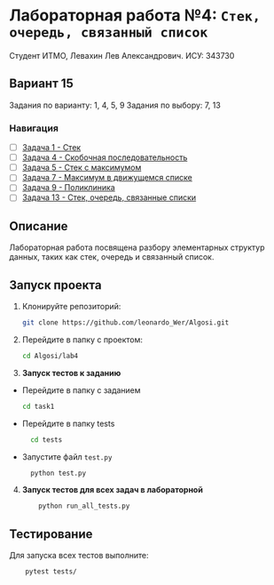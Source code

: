 # Лабораторная работа №4: `Стек, очередь, связанный список`

Студент ИТМО, Левахин Лев Александрович.
ИСУ: 343730
## Вариант 15
Задания по варианту: 1, 4, 5, 9
Задания по выбору: 7, 13
### Навигация

- [ ] [Задача 1 - Стек ](task1)
- [ ] [Задача 4 - Скобочная последовательность ](task4)
- [ ] [Задача 5 - Стек с максимумом ](task5)
- [ ] [Задача 7 - Максимум в движущемся списке ](task7)
- [ ] [Задача 9 - Поликлиника ](task9)
- [ ] [Задача 13 - Стек, очередь, связанные списки ](task13)

## Описание
Лабораторная работа посвящена разбору элементарных структур данных, 
таких как стек, очередь и связанный список.

## Запуск проекта
1. Клонируйте репозиторий:
   ```bash
   git clone https://github.com/leonardo_Wer/Algosi.git
   ```
2. Перейдите в папку с проектом:
   ```bash
   cd Algosi/lab4
   ```
3. **Запуск тестов к заданию**
 - Перейдите в папку с заданием
    ```bash
   cd task1
  - Перейдите в папку tests
    ```bash
      cd tests
  - Запустите файл `test.py`
    ```bash
      python test.py

4. **Запуск тестов для всех задач в лабораторной**
    ```bash
        python run_all_tests.py

## Тестирование
Для запуска всех тестов выполните:
```bash
    pytest tests/
```
